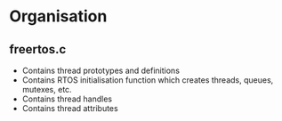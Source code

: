# Organisation

## freertos.c

- Contains thread prototypes and definitions
- Contains RTOS initialisation function which creates threads, queues, mutexes, etc.
- Contains thread handles
- Contains thread attributes